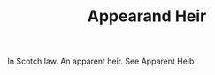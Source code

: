 ---
title: Appearand Heir
permalink: "/definitions/appearand-heir.html"
body: In Scotch law. An apparent heir. See Apparent Heib
published_at: '2018-07-07'
layout: post
---